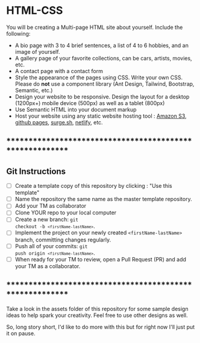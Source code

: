 # HTML-CSS


You will be creating a Multi-page HTML site about yourself.  Include the following:

- A bio page with 3 to 4 brief sentences, a list of 4 to 6 hobbies, and an image of yourself.
- A gallery page of your favorite collections, can be cars, artists, movies, etc.
- A contact page with a contact form
- Style the appearance of the pages using CSS.  Write your own CSS.  Please do <strong>not</strong> use a component library (Ant Design, Tailwind, Bootstrap, Semantic, etc.)
- Design your website to be responsive.  Design the layout for a desktop (1200px+) mobile device (500px) as well as a tablet (800px) 
- Use Semantic HTML into your document markup
- Host your website using any static website hosting tool : [Amazon S3](https://docs.aws.amazon.com/AmazonS3/latest/dev/WebsiteHosting.html), [github pages](https://pages.github.com/), [surge.sh](https://surge.sh/), [netlify](https://www.netlify.com/blog/2016/10/27/a-step-by-step-guide-deploying-a-static-site-or-single-page-app/), etc.  

## ********************************************************
## Git Instructions

- [ ] Create a template copy of this repository by clicking : "Use this template"
- [ ] Name the repository the same name as the master template repository.  
- [ ] Add your TM as collaborator
- [ ] Clone YOUR repo to your local computer
- [ ] Create a new branch: <code>git checkout -b `<firstName-lastName>`</code>.
- [ ] Implement the project on your newly created `<firstName-lastName>` branch, committing changes regularly.
- [ ] Push all of your commits: <code>git push origin `<firstName-lastName>`</code>.
- [ ] When ready for your TM to review, open a Pull Request (PR) and add your TM as a collaborator.

## ********************************************************

Take a look in the assets folder of this repository for some sample design ideas to help spark your creativity.  Feel free to use other designs as well.

So, long story short, I'd like to do more with this but for right now I'll just put it on pause.
